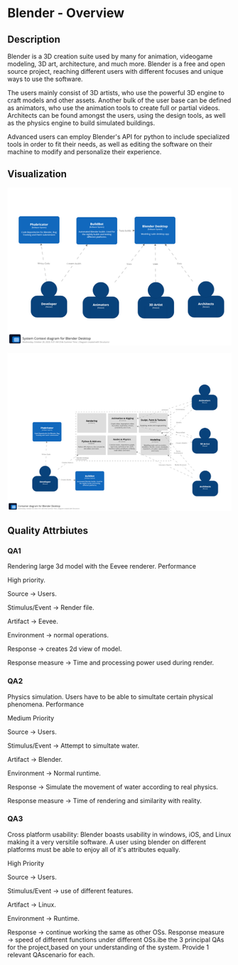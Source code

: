 # Blender - Overview

## Description

Blender is a 3D creation suite used by many for animation, videogame modeling, 3D art, architecture, and much more. Blender is a free and open source project, reaching different users with different focuses and unique ways to use the software. 

The users mainly consist of 3D artists, who use the powerful 3D engine to craft models and other assets. Another bulk of the user base can be defined as animators, who use the animation tools to create full or partial videos. Architects can be found amongst the users, using the design tools, as well as the physics engine to build simulated buildings. 

Advanced users can employ Blender's API for python to include specialized tools in order to fit their needs, as well as editing the software on their machine to modify and personalize their experience.

## Visualization

![alt text](assets/structurizr-Context.png "Context View")

![alt text](assets/BlenderView1.png "Container View")

## Quality Attrbiutes

### QA1
Rendering large 3d model with the Eevee renderer. Performance

High priority.

Source → Users.

Stimulus/Event → Render file.

Artifact → Eevee.

Environment → normal operations.

Response → creates 2d view of model.

Response measure → Time and processing power used during render.

### QA2
Physics simulation. Users have to be able to simultate certain physical phenomena.
Performance

Medium Priority

Source → Users.

Stimulus/Event → Attempt to simultate water.

Artifact → Blender.

Environment → Normal runtime.

Response → Simulate the movement of water according to real physics.

Response measure → Time of rendering and similarity with reality.

### QA3
Cross platform usability: Blender boasts usability in windows, iOS, and Linux making it a very versitile software. A user using blender on different platforms must be able to enjoy all of it's attributes equally.

High Priority

Source → Users.

Stimulus/Event → use of different features.

Artifact → Linux.

Environment → Runtime.

Response → continue working the same as other OSs.
Response measure → speed of different functions under different OSs.ibe the 3 principal QAs for the project,based on your understanding of the system.  Provide 1 relevant QAscenario for each.
